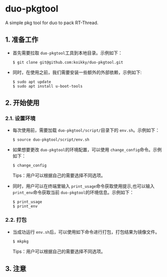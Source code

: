 # duo-pkgtool
A simple pkg tool for duo to pack RT-Thread.                 

## 1. 准备工作
- 首先需要拉取 `duo-pkgtool`工具到本地目录。示例如下：
	``` shell 
	$ git clone git@github.com:koikky/duo-pkgtool.git 
	```
                   
- 同时，在使用之前，我们需要安装一些额外的外部依赖，示例如下:                           	
	``` shell
	$ sudo apt update
	$ sudo apt install u-boot-tools
	```

## 2. 开始使用
### 2.1. 设置环境
- 每次使用前，需要加载 `duo-pkgtool/script/`目录下的 `env.sh`。示例如下：                                    
	``` shell
	$ source duo-pkgtool/script/env.sh 
	```  
                            
- 如果想要更改 `duo-pkgtool`的环境配置，可以使用 `change_config`命令。示例如下：
	``` shell
	$ change_config 
	```           
	Tips：用户可以根据自己的需要选择不同选项。                                    

- 同时，用户可以在终端里输入 `print_usage`命令获取使用提示,也可以输入 `print_env`命令获取当前 `duo-pkgtool`的环境信息。示例如下：                                      
	``` shell 
	$ print_usage
	$ print_env
	```                        

### 2.2. 打包
- 当成功运行 `env.sh`后，可以使用如下命令进行打包，打包结果为镜像文件。                        
	``` shell
	$ mkpkg
	```                             
	Tips：用户可以根据自己的需要选择不同选项。                               

## 3. 注意
